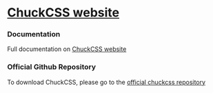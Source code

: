 # [ChuckCSS website](http://chuckcss.io/)


### Documentation
Full documentation on [ChuckCSS website]


### Official Github Repository
To download ChuckCSS, please go to the [official chuckcss repository]



[official chuckcss repository]: <https://github.com/alpixel/ChuckCSS>
[ChuckCSS website]: <http://chuckcss.io/>
